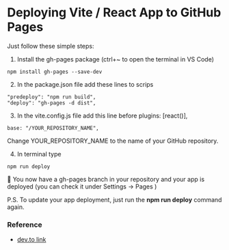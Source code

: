 # Deploying Vite / React App to GitHub Pages


Just follow these simple steps:

1. Install the gh-pages package (ctrl+~ to open the terminal in VS Code)
```
npm install gh-pages --save-dev
```
2. In the package.json file add these lines to scrips
```
"predeploy": "npm run build",
"deploy": "gh-pages -d dist",
```
3. In the vite.config.js file add this line before plugins: [react()],
```
base: "/YOUR_REPOSITORY_NAME",
```
Change YOUR_REPOSITORY_NAME to the name of your GitHub repository.

4. In terminal type
```
npm run deploy
```
🎉 You now have a gh-pages branch in your repository and your app is deployed (you can check it under Settings -> Pages )

P.S. To update your app deployment, just run the **npm run deploy** command again.



### Reference
- [dev.to link](https://dev.to/rashidshamloo/deploying-vite-react-app-to-github-pages-35hf)
